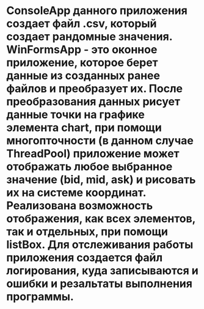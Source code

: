 # ConsoleApp данного приложения создает файл .csv, который создает рандомные значения. WinFormsApp - это оконное приложение, которое берет данные из созданных ранее файлов и преобразует их. После преобразования данных рисует данные точки на графике элемента chart, при помощи многопточности (в данном случае ThreadPool) приложение может отображать любое выбранное значение (bid, mid, ask) и рисовать их на системе координат. Реализована возможность отображения, как всех элементов, так и отдельных, при помощи listBox. Для отслеживания работы приложения создается файл логирования, куда записываются и ошибки и резальтаты выполнения программы.
